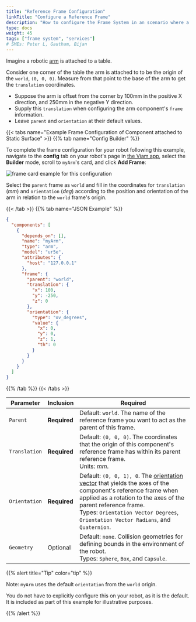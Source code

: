 ```yaml
---
title: "Reference Frame Configuration"
linkTitle: "Configure a Reference Frame"
description: "How to configure the Frame System in an scenario where a component is fixed to a static object."
type: docs
weight: 45
tags: ["frame system", "services"]
# SMEs: Peter L, Gautham, Bijan
---
```


Imagine a robotic [arm](/components/arm) is attached to a table.

Consider one corner of the table the arm is attached to to be the origin of the `world`, `(0, 0, 0)`.
Measure from that point to the base of the arm to get the `translation` coordinates.

- Suppose the arm is offset from the corner by 100mm in the positive X direction, and 250mm in the negative Y direction.
- Supply this `translation` when configuring the arm component's `frame` information.
- Leave `parent` and `orientation` at their default values.

{{< tabs name="Example Frame Configuration of Component attached to Static Surface" >}}
{{% tab name="Config Builder" %}}

To complete the frame configuration for your robot following this example, navigate to the **config** tab on your robot's page in [the Viam app](https://app.viam.com), select the **Builder** mode, scroll to `myArm`'s card, and click **Add Frame**:

![frame card example for this configuration](../img/frame_card_static.png)

Select the `parent` frame as `world` and fill in the coordinates for `translation` (*mm*) and `orientation` (*deg*) according to the position and orientation of the arm in relation to the `world` frame's origin.

{{< /tab >}}
{{% tab name="JSON Example" %}}

```json {class="line-numbers linkable-line-numbers"}
{
  "components": [
    {
      "depends_on": [],
      "name": "myArm",
      "type": "arm",
      "model": "ur5e",
      "attributes": {
        "host": "127.0.0.1"
      },
      "frame": {
        "parent": "world",
        "translation": {
          "x": 100,
          "y": -250,
          "z": 0
        },
        "orientation": {
          "type": "ov_degrees",
          "value": {
            "x": 0,
            "y": 0,
            "z": 1,
            "th": 0
          }
        }
      }
    }
  ]
}
```

{{% /tab %}}
{{< /tabs >}}

| Parameter | Inclusion | Required |
| --------- | ----------- | ----- |
| `Parent`  | **Required** | Default: `world`. The name of the reference frame you want to act as the parent of this frame. |
| `Translation` | **Required** | Default: `(0, 0, 0)`. The coordinates that the origin of this component's reference frame has within its parent reference frame. <br> Units: *mm*. |
| `Orientation`  | **Required** | Default: `(0, 0, 1), 0`. The [orientation vector](/internals/orientation-vector/) that yields the axes of the component's reference frame when applied as a rotation to the axes of the parent reference frame. <br> Types: `Orientation Vector Degrees`, `Orientation Vector Radians`, and `Quaternion`. |
| `Geometry`  | Optional | Default: `none`. Collision geometries for defining bounds in the environment of the robot. <br> Types: `Sphere`, `Box`, and `Capsule`. |

{{% alert title="Tip" color="tip" %}}

Note: `myArm` uses the default `orientation` from the `world` origin.

You do not have to explicitly configure this on your robot, as it is the default.
It is included as part of this example for illustrative purposes.

{{% /alert %}}
